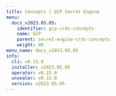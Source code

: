 ```yaml
---
title: Concepts | GCP Secret Engine
menu:
  docs_v2023.05.05:
    identifier: gcp-crds-concepts
    name: GCP
    parent: secret-engine-crds-concepts
    weight: 40
menu_name: docs_v2023.05.05
info:
  cli: v0.15.0
  installer: v2023.05.05
  operator: v0.15.0
  unsealer: v0.15.0
  version: v2023.05.05
---
```



